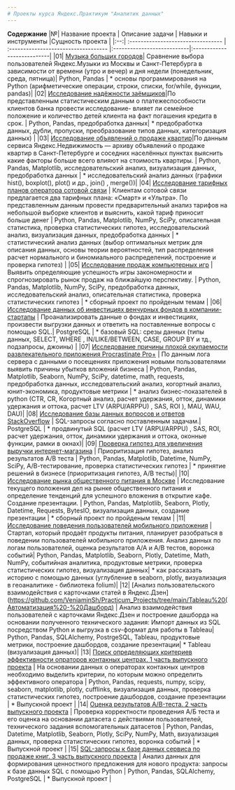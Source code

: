 ```yaml
---
# Проекты курса Яндекс.Практикум "Аналитик данных" 
---
```

**Содержание**
|№| Название проекта              | Описание задачи           | Навыки и инструменты                   |Сущность проекта                   |
|:--:| :--------------------------------- | :----------------------------------- |:---------------------------|:---------------------------|
|01| [Музыка больших городов](https://github.com/VeniaminSh/Practicum_Projects/tree/main/1%20Project%20(Музыка%20больших%20городов))| Сравнение выбора пользователей Яндекс.Музыки из Москвы и Санкт-Петербурга в зависимости от времени (утро и вечер) и дня недели (понедельник, среда, пятница)| Python, Pandas | * основы программирования на Python (арифметические операции, строки, списки, for/while, функции, pandas)|
|02| [Исследование надёжности заёмщиков](https://github.com/VeniaminSh/Practicum_Projects/tree/main/2%20Project%20(Кредитный%20скоринг)%20-%20Исследование%20надёжности%20заёмщиков)|По представленным статистическим данным о платежеспособности клиентов банка провести исследование- влияет ли семейное положение и количество детей клиента на факт погашения кредита в срок. | Python, Pandas, предобработка данных| * предобработка данных, дубли, пропуски, преобразование типов данных, категоризация данных) |
|03| [Исследование объявлений о продаже квартир](https://github.com/VeniaminSh/Practicum_Projects/tree/main/3%20Project%20(Яндекс%20Недвижимость)%20-%20Исследовательский%20анализ%20данных)|По данным сервиса Яндекс.Недвижимость — архиву объявлений о продаже квартир в Санкт-Петербурге и соседних населённых пунктах выяснить какие факторы больше всего влияют на стоимость квартиры. | Python, Pandas, Matplotlib, исследовательский анализ, визуализация данных, предобработка данных | * исследовательский анализ данных (графики hist(), boxplot(), plot() и др., join() , merge())|
|04| [Исследование тарифных планов оператора сотовой связи](https://github.com/VeniaminSh/Practicum_Projects/tree/main/4%20Project%20(Статистический%20анализ%20данных)%20-%20Исследование%20тарифных%20планов%20федерального%20оператора%20сотовой%20связи) | Клиентам сотовой связи предлагается два тарифных плана: «Смарт» и «Ультра». По представленным данным провести предварительный анализ тарифов на небольшой выборке клиентов и выяснить, какой тариф приносит больше денег | Python, Pandas, Matplotlib, NumPy, SciPy, описательная статистика, проверка статистических гипотез, исследовательский анализ, визуализация данных, предобработка данных | * статистический анализ данных (выбор оптимальных метрик для описания данных, основы теории вероятностей, тип распределения расчет нормального и биномиального распределений, построение и проверка гипотез) |
|05| [Исследование продаж компьютерных игр](https://github.com/VeniaminSh/Practicum_Projects/tree/main/5%20Project%20(Сборный%20проект)%20-%20Выявление%20определяющих%20успешности%20игры%20закономерностей) | Выявить определяющие успешность игры закономерности и спрогнозировать рынок продаж на ближайшую перспективу.  | Python, Pandas, Matplotlib, NumPy, SciPy, предобработка данных, исследовательский анализ, описательная статистика, проверка статистических гипотез | * сборный проект по пройденым темам |
|06| [Исследование данных об инвестициях венчурных фондов в компании-стартапы](https://github.com/VeniaminSh/Practicum_Projects/tree/main/6%20Project%20(SQL)%20-%20Исследование%20данных%20об%20инвестициях%20венчурных%20фондов%20в%20компании-стартапы) | Проанализировать данные о фондах и инвестициях, произвести выгрузки данных и ответить на поставленные вопросы с помощью SQL.| PostgreSQL | * базовый SQL: срезы данных (типы данных, SELECT, WHERE , IN/LIKE/BETWEEN, CASE, GROUP BY и тд., подзапросы, джоины) |
|07| [Исследование причины плохой окупаемости развлекательного приложения Procrastinate Pro+](https://github.com/VeniaminSh/Practicum_Projects/tree/main/7%20Project%20(Анализ%20безнес%20показателей)%20-%20Исследование%20причины%20плохой%20окупаемости%20развлекательного%20приложения%20Procrastinate%20Pro%2B) | По данным лога сервера с данными о посещениях приложения новыми пользователями выявить причины убытков вложений бизнеса | Python, Pandas, Matplotlib, Seaborn, NumPy, SciPy, datetime, math, requests, предобработка данных, исследовательский анализ, когортный анализ, юнит-экономика, продуктовые метрики | * анализ бизнес-показателей в python (CTR, CR, Когортный анализ, расчет удержания, отток, динамики удержания и оттока, расчет LTV (ARPU/ARPPU) , SAS, ROI ), MAU, WAU, DAU)|
|08| [Исследование базы данных вопросов и ответов StackOverflow](https://github.com/VeniaminSh/Practicum_Projects/tree/main/8%20Project%20(Продвинутый%20SQL)%20-%20Исследование%20базы%20данных%20вопросов%20и%20ответов%20StackOverflow) | SQL-запросы согласно поставленным задачам.| PostgreSQL | * продвинутый SQL (расчет LTV (ARPU/ARPPU) , SAS, ROI, расчет удержания, отток, динамики удержания и оттока, оконные функции, рамки в окнах)|
|09| [Проверка гипотез для увеличения выручки интернет-магазина](https://github.com/VeniaminSh/Practicum_Projects/tree/main/9%20Project%20(Приняте%20решений%20в%20бизнесе%20АВ%20тест)%20-%20Проверка%20гипотез%20для%20увеличения%20выручки%20интернет-магазина) | Приоритизация гипотез, анализ результатов А/В теста | Python, Pandas, Matplotlib, Datetime, NumPy, SciPy, А/В-тестирование, проверка статистических гипотез | * принятие решений в бизнесе (приоритизация гипотез, А/В тесты)|
|10| [Исследование рынка общественного питания в Москве](https://github.com/VeniaminSh/Practicum_Projects/tree/main/9.2%20Project%20(Как%20рассказать%20историю%20с%20помощью%20данных)%20-%20Исследование%20рынка%20заведений%20общественного%20питания%20в%20Москве) | Исследование текущего положения дел на рынке общественного питания и определение тенденций для успешного вложения в открытие кафе. Создание презентации. | Python, Pandas, Matplotlib, Seaborn, Plotly, Datetime, Requests, BytesIO, визуализация данных, создание презентации | * сборный проект по пройденым темам |
|11| [Исследование поведения пользователей мобильного приложения](https://github.com/VeniaminSh/Practicum_Projects/tree/main/9.1%20Project%20(Сборный%20проект%202%20-%20событийная%20аналитика)%20-%20Исследование%20поведения%20пользователей%20мобильного%20приложения) | Стартап, который продаёт продукты питания, планирует разобраться в поведении пользователей мобильного приложения. Анализ данных по логам пользователей, оценка результатов А/А и А/В тестов, воронка событий| Python, Pandas, Matplotlib, Seaborn, Plotly, Datetime, Math, NumPy, событийная аналитика, продуктовые метрики, проверка статистических гипотез, визуализация данных| * как рассказать историю с помощью данных (углубление в seaborn, plotly, визуализация в геоаналитике - библиотека folium)|
|12| [Анализ пользовательского взаимодействия с карточками статей в Яндекс.Дзен](https://github.com/VeniaminSh/Practicum_Projects/tree/main/Tableau%20(Автоматизация%20-%20Дашборд) | Анализ взаимодействия пользователей с карточками Яндекс.Дзен и построение дашборда на основании полученного технического задания: Импорт данных из SQL посредством Python и выгрузка в csv-формат для работы в Tableau| Python, Pandas, SQLAlchemy, PostrgeSQL, Tableau, продуктовые метрики, построение дашбордов, создание презентации| * Tableau (визуализация данных)|
|13| [Поиск определяющих критериев эффективности опраторов контакных центрах. 1 часть выпускного проекта](https://github.com/VeniaminSh/Practicum_Projects/tree/main/Выпускной%20проект.%20Телеком%20—%20Определение%20неэффективных%20операторов) | На основании данных о операторах контакных центров необходимо выделить критерии, по которым можно определить эффективного оператора | Python, Pandas, requests, numpy, scipy, seaborn, matplotlib, plotly, cufflinks, визуализация данных, проверка статистических гипотез, построение дашбордов, создание презентации | * Выпускной проект |
|14| [Оценка результатов A/B-теста. 2 часть выпускного проекта](https://github.com/VeniaminSh/Practicum_Projects/tree/main/Выпускной%20проект.%20Оценка%20результатов%20AB-теста) | Проверка корректности проведения А/Б теста и его оценка на основании датасета с действиями пользователей, технического задания вспомогательных датасетов | Python, Pandas, Datetime, Matplotlib, Seaborn, Plotly, SciPy, NumPy, Math, визуализация данных, проверка статистических гипотез, воронка событий | * Выпускной проект |
|15|  [SQL-запросы к базе данных сервиса по продаже книг. 3 часть выпускного проекта](https://github.com/VeniaminSh/Practicum_Projects/tree/main/Выпускной%20проект.%20SQL-запросы%20к%20базе%20данных%20сервиса%20по%20продаже%20книг) |  Анализ данных для формирования ценностного предложения для нового продукта: запросы к базе данных SQL с помощью Python  | Python, Pandas, SQLAlchemy, PostgreSQL | * Выпускной проект |
